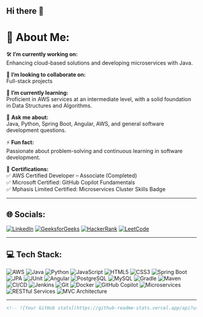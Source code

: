 ## Hi there 👋

# 👋 About Me:

🛠️ **I’m currently working on:**  
Enhancing cloud-based solutions and developing microservices with Java.

🤝 **I’m looking to collaborate on:**  
Full-stack projects

🌱 **I’m currently learning:**  
Proficient in AWS services at an intermediate level, with a solid foundation in Data Structures and Algorithms.

💬 **Ask me about:**  
Java, Python, Spring Boot, Angular, AWS, and general software development questions.

⚡ **Fun fact:**  
Passionate about problem-solving and continuous learning in software development.

🏅 **Certifications:**  
✅ AWS Certified Developer – Associate (Completed)<br>
✅ Microsoft Certified: GitHub Copilot Fundamentals<br>
✅ Mphasis Limited Certified: Microservices Cluster Skills Badge

---

## 🌐 Socials:

[![LinkedIn](https://img.shields.io/badge/LinkedIn-0077B5?style=for-the-badge&logo=linkedin&logoColor=white)](https://linkedin.com/) 
[![GeeksforGeeks](https://img.shields.io/badge/GeeksforGeeks-0F9D58?style=for-the-badge&logo=geeksforgeeks&logoColor=white)](https://www.geeksforgeeks.org/) 
[![HackerRank](https://img.shields.io/badge/HackerRank-2EC866?style=for-the-badge&logo=hackerrank&logoColor=white)](https://www.hackerrank.com/)
[![LeetCode](https://img.shields.io/badge/LeetCode-FFA116?style=for-the-badge&logo=leetcode&logoColor=white)](https://leetcode.com/)


---

## 💻 Tech Stack:

![AWS](https://img.shields.io/badge/AWS-232F3E?style=for-the-badge&logo=amazon-aws&logoColor=white)
![Java](https://img.shields.io/badge/Java-007396?style=for-the-badge&logo=java&logoColor=white)
![Python](https://img.shields.io/badge/Python-3776AB?style=for-the-badge&logo=python&logoColor=white)
![JavaScript](https://img.shields.io/badge/JavaScript-F7DF1E?style=for-the-badge&logo=javascript&logoColor=black)
![HTML5](https://img.shields.io/badge/HTML5-E34F26?style=for-the-badge&logo=html5&logoColor=white)
![CSS3](https://img.shields.io/badge/CSS3-1572B6?style=for-the-badge&logo=css3&logoColor=white)
![Spring Boot](https://img.shields.io/badge/Spring%20Boot-6DB33F?style=for-the-badge&logo=spring-boot&logoColor=white)
![JPA](https://img.shields.io/badge/JPA-59666C?style=for-the-badge&logoColor=white)
![JUnit](https://img.shields.io/badge/JUnit-25A162?style=for-the-badge&logo=JUnit5&logoColor=white)
![Angular](https://img.shields.io/badge/Angular-DD0031?style=for-the-badge&logo=angular&logoColor=white)
![PostgreSQL](https://img.shields.io/badge/PostgreSQL-4169E1?style=for-the-badge&logo=postgresql&logoColor=white)
![MySQL](https://img.shields.io/badge/MySQL-4479A1?style=for-the-badge&logo=mysql&logoColor=white)
![Gradle](https://img.shields.io/badge/Gradle-02303A?style=for-the-badge&logo=gradle&logoColor=white)
![Maven](https://img.shields.io/badge/Maven-C71A36?style=for-the-badge&logo=apachemaven&logoColor=white)
![CI/CD](https://img.shields.io/badge/CI%2FCD-1E90FF?style=for-the-badge&logoColor=white)
![Jenkins](https://img.shields.io/badge/Jenkins-D24939?style=for-the-badge&logo=jenkins&logoColor=white)
![Git](https://img.shields.io/badge/Git-F05032?style=for-the-badge&logo=git&logoColor=white)
![Docker](https://img.shields.io/badge/Docker-2496ED?style=for-the-badge&logo=docker&logoColor=white)
![GitHub Copilot](https://img.shields.io/badge/GitHub%20Copilot-000000?style=for-the-badge&logo=githubcopilot&logoColor=white)
![Microservices](https://img.shields.io/badge/Microservices-FF6F00?style=for-the-badge&logoColor=white)
![RESTful Services](https://img.shields.io/badge/RESTful%20Services-005C97?style=for-the-badge&logoColor=white)
![MVC Architecture](https://img.shields.io/badge/MVC%20Architecture-800080?style=for-the-badge&logoColor=white)

<!-- Add more as needed -->

---

<!-- ### 📈 GitHub Stats (optional) -->

```md
<!-- ![Your GitHub stats](https://github-readme-stats.vercel.app/api?username=Kumar-Mayur&show_icons=true&theme=radical)-->


